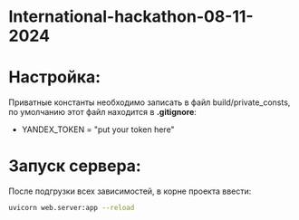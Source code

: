 # International-hackathon-08-11-2024

# Настройка:

Приватные константы необходимо записать в файл build/private_consts, по умолчанию этот файл находится в **.gitignore**:
- YANDEX_TOKEN = "put your token here"

# Запуск сервера:

После подгрузки всех зависимостей, в корне проекта ввести:
```bash
uvicorn web.server:app --reload
```